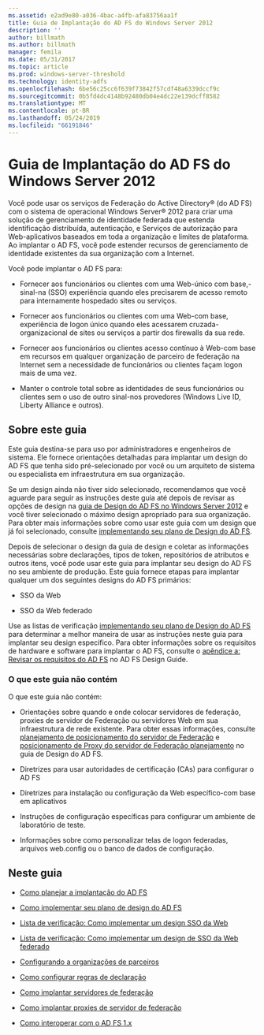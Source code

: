 ```yaml
---
ms.assetid: e2ad9e80-a036-4bac-a4fb-afa83756aa1f
title: Guia de Implantação do AD FS do Windows Server 2012
description: ''
author: billmath
ms.author: billmath
manager: femila
ms.date: 05/31/2017
ms.topic: article
ms.prod: windows-server-threshold
ms.technology: identity-adfs
ms.openlocfilehash: 6be56c25cc6f639f73842f57cdf48a6339dccf9c
ms.sourcegitcommit: 0b5fd4dc4148b92480db04e4dc22e139dcff8582
ms.translationtype: MT
ms.contentlocale: pt-BR
ms.lasthandoff: 05/24/2019
ms.locfileid: "66191846"
---
```

# <a name="windows-server-2012-ad-fs-deployment-guide"></a>Guia de Implantação do AD FS do Windows Server 2012


Você pode usar os serviços de Federação do Active Directory® \(do AD FS\) com o sistema de operacional Windows Server® 2012 para criar uma solução de gerenciamento de identidade federada que estenda identificação distribuída, autenticação, e Serviços de autorização para Web\-aplicativos baseados em toda a organização e limites de plataforma. Ao implantar o AD FS, você pode estender recursos de gerenciamento de identidade existentes da sua organização com a Internet.  
  
Você pode implantar o AD FS para:  
  
-   Fornecer aos funcionários ou clientes com uma Web\-único com base,\-sinal\-na \(SSO\) experiência quando eles precisarem de acesso remoto para internamente hospedado sites ou serviços.  
  
-   Fornecer aos funcionários ou clientes com uma Web\-com base, experiência de logon único quando eles acessarem cruzada\-organizacional de sites ou serviços a partir dos firewalls da sua rede.  
  
-   Fornecer aos funcionários ou clientes acesso contínuo à Web\-com base em recursos em qualquer organização de parceiro de federação na Internet sem a necessidade de funcionários ou clientes façam logon mais de uma vez.  
  
-   Manter o controle total sobre as identidades de seus funcionários ou clientes sem o uso de outro sinal\-nos provedores \(Windows Live ID, Liberty Alliance e outros\).  
  
## <a name="about-this-guide"></a>Sobre este guia  
Este guia destina-se para uso por administradores e engenheiros de sistema. Ele fornece orientações detalhadas para implantar um design do AD FS que tenha sido pré-selecionado por você ou um arquiteto de sistema ou especialista em infraestrutura em sua organização.  
  
Se um design ainda não tiver sido selecionado, recomendamos que você aguarde para seguir as instruções deste guia até depois de revisar as opções de design na [guia de Design do AD FS no Windows Server 2012](https://technet.microsoft.com/library/dd807036.aspx) e você tiver selecionado o máximo design apropriado para sua organização. Para obter mais informações sobre como usar este guia com um design que já foi selecionado, consulte [implementando seu plano de Design do AD FS](Implementing-Your-AD-FS-Design-Plan.md).  
  
Depois de selecionar o design da guia de design e coletar as informações necessárias sobre declarações, tipos de token, repositórios de atributos e outros itens, você pode usar este guia para implantar seu design do AD FS no seu ambiente de produção. Este guia fornece etapas para implantar qualquer um dos seguintes designs do AD FS primários:  
  
-   SSO da Web  
  
-   SSO da Web federado  
  
Use as listas de verificação [implementando seu plano de Design do AD FS](Implementing-Your-AD-FS-Design-Plan.md) para determinar a melhor maneira de usar as instruções neste guia para implantar seu design específico. Para obter informações sobre os requisitos de hardware e software para implantar o AD FS, consulte o [apêndice a: Revisar os requisitos do AD FS](https://technet.microsoft.com/library/ff678034.aspx) no AD FS Design Guide.  
  
### <a name="what-this-guide-does-not-provide"></a>O que este guia não contém  
O que este guia não contém:  
  
-   Orientações sobre quando e onde colocar servidores de federação, proxies de servidor de Federação ou servidores Web em sua infraestrutura de rede existente. Para obter essas informações, consulte [planejamento de posicionamento do servidor de Federação](https://technet.microsoft.com/library/dd807069.aspx) e [posicionamento de Proxy do servidor de Federação planejamento](https://technet.microsoft.com/library/dd807130.aspx) no guia de Design do AD FS.  
  
-   Diretrizes para usar autoridades de certificação \(CAs\) para configurar o AD FS  
  
-   Diretrizes para instalação ou configuração da Web específico\-com base em aplicativos  
  
-   Instruções de configuração específicas para configurar um ambiente de laboratório de teste.  
  
-   Informações sobre como personalizar telas de logon federadas, arquivos web.config ou o banco de dados de configuração.  
  
## <a name="in-this-guide"></a>Neste guia  
  
-   [Como planejar a implantação do AD FS](Planning-to-Deploy-AD-FS.md)  
  
-   [Como implementar seu plano de design do AD FS](Implementing-Your-AD-FS-Design-Plan.md)  
  
-   [Lista de verificação: Como implementar um design SSO da Web](Checklist--Implementing-a-Web-SSO-Design.md)  
  
-   [Lista de verificação: Como implementar um design de SSO da Web federado](Checklist--Implementing-a-Federated-Web-SSO-Design.md)  
  
-   [Configurando a organizações de parceiros](Configuring-Partner-Organizations.md)  
  
-   [Como configurar regras de declaração](Configuring-Claim-Rules.md)  
  
-   [Como implantar servidores de federação](Deploying-Federation-Servers.md)  
  
-   [Como implantar proxies de servidor de federação](Deploying-Federation-Server-Proxies.md)  
  
-   [Como interoperar com o AD FS 1.x](Interoperating-with-AD-FS-1.x.md)  
